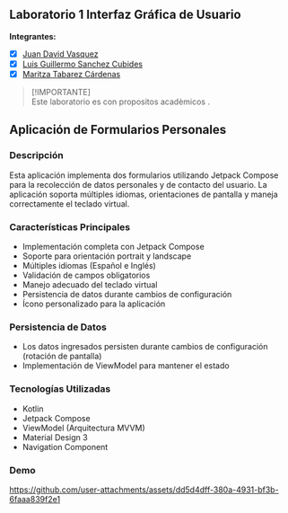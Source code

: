 
## Laboratorio 1 Interfaz Gráfica de Usuario
 

**Integrantes:**
- [X] [Juan David Vasquez](https://github.com/JuanVasquezO)
- [X] [Luis Guillermo Sanchez Cubides ](https://github.com/GuillermoSanchez11)
- [X] [Maritza Tabarez Cárdenas](https://github.com/MaritzaTC)

> [!IMPORTANTE]  
> Este laboratorio es con propositos acadèmicos .


## Aplicación de Formularios Personales
### Descripción
Esta aplicación implementa dos formularios utilizando Jetpack Compose para la recolección de datos personales y de contacto del usuario. La aplicación soporta múltiples idiomas, orientaciones de pantalla y maneja correctamente el teclado virtual.

### Características Principales

- Implementación completa con Jetpack Compose
- Soporte para orientación portrait y landscape
- Múltiples idiomas (Español e Inglés)
- Validación de campos obligatorios
- Manejo adecuado del teclado virtual
- Persistencia de datos durante cambios de configuración
- Ícono personalizado para la aplicación

### Persistencia de Datos

- Los datos ingresados persisten durante cambios de configuración (rotación de pantalla)
- Implementación de ViewModel para mantener el estado

###  Tecnologías Utilizadas

- Kotlin
- Jetpack Compose
- ViewModel (Arquitectura MVVM)
- Material Design 3
- Navigation Component
  
### Demo 

https://github.com/user-attachments/assets/dd5d4dff-380a-4931-bf3b-6faaa839f2e1






